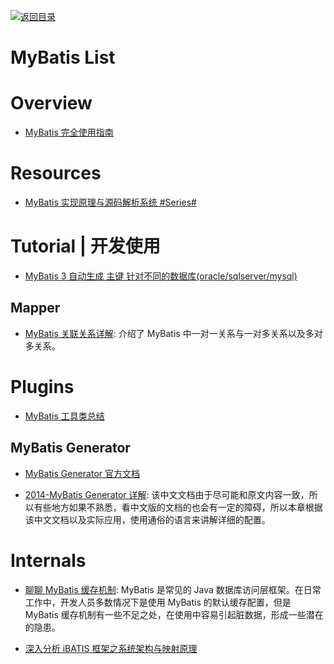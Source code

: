[![返回目录](https://user-images.githubusercontent.com/5803001/38079637-ff0abcf0-3371-11e8-9b76-ad651620afc7.jpg)](https://github.com/wx-chevalier/Awesome-Lists)

# MyBatis List

# Overview

- [MyBatis 完全使用指南](http://www.kknotes.com/blog/mybatis%E5%AE%8C%E5%85%A8%E4%BD%BF%E7%94%A8%E6%8C%87%E5%8D%97/)

# Resources

- [MyBatis 实现原理与源码解析系统 #Series#](http://www.iocoder.cn/MyBatis/good-collection/?title)

# Tutorial | 开发使用

- [MyBatis 3 自动生成 主键 针对不同的数据库(oracle/sqlserver/mysql)](http://www.cnblogs.com/yuanermen/archive/2013/04/02/2995920.html)

## Mapper

- [MyBatis 关联关系详解](https://www.cnblogs.com/hellokitty1/p/5218892.html): 介绍了 MyBatis 中一对一关系与一对多关系以及多对多关系。

# Plugins

- [MyBatis 工具类总结](http://git.oschina.net/free/Mybatis_Utils/tree/master)

## MyBatis Generator

- [MyBatis Generator 官方文档](http://generator.sturgeon.mopaas.com/whatsNew.html)

- [2014-MyBatis Generator 详解](http://blog.csdn.net/isea533/article/details/42102297): 该中文文档由于尽可能和原文内容一致，所以有些地方如果不熟悉，看中文版的文档的也会有一定的障碍，所以本章根据该中文文档以及实际应用，使用通俗的语言来讲解详细的配置。

# Internals

- [聊聊 MyBatis 缓存机制](https://zhuanlan.zhihu.com/p/33179093?iam=ed4cd6b92a003a0ce8e801ae74196e19): MyBatis 是常见的 Java 数据库访问层框架。在日常工作中，开发人员多数情况下是使用 MyBatis 的默认缓存配置，但是 MyBatis 缓存机制有一些不足之处，在使用中容易引起脏数据，形成一些潜在的隐患。

- [深入分析 iBATIS 框架之系统架构与映射原理](http://www.ibm.com/developerworks/cn/java/j-lo-ibatis-principle/)
